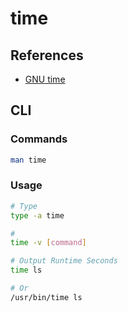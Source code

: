 # time

## References

- [GNU time](/gnu-time.md)

## CLI

### Commands

```sh
man time
```

### Usage

```sh
# Type
type -a time

#
time -v [command]

# Output Runtime Seconds
time ls

# Or
/usr/bin/time ls
```
